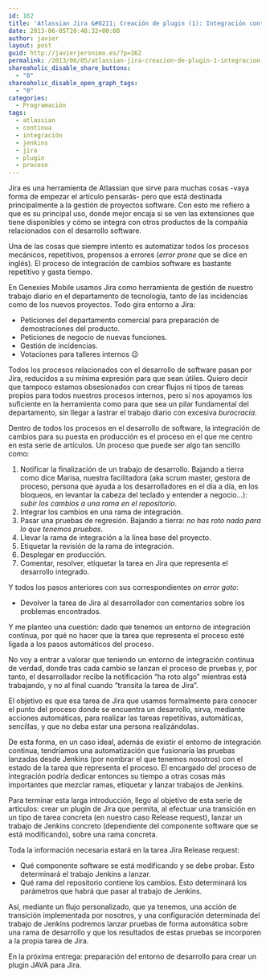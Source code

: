 ```yaml
---
id: 162
title: 'Atlassian Jira &#8211; Creación de plugin (1): Integración continua'
date: 2013-06-05T20:48:32+00:00
author: javier
layout: post
guid: http://javierjeronimo.es/?p=162
permalink: /2013/06/05/atlassian-jira-creacion-de-plugin-1-integracion-continua/
shareaholic_disable_share_buttons:
  - "0"
shareaholic_disable_open_graph_tags:
  - "0"
categories:
  - Programación
tags:
  - atlassian
  - continua
  - integración
  - jenkins
  - jira
  - plugin
  - proceso
---
```

Jira es una herramienta de Atlassian que sirve para muchas cosas -vaya forma de empezar el artículo pensarás- pero que está destinada principalmente a la gestión de proyectos software. Con esto me refiero a que es su principal uso, donde mejor encaja si se ven las extensiones que tiene disponibles y cómo se integra con otros productos de la compañía relacionados con el desarrollo software.

Una de las cosas que siempre intento es automatizar todos los procesos mecánicos, repetitivos, propensos a errores (_error prone_ que se dice en inglés). El proceso de integración de cambios software es bastante repetitivo y gasta tiempo.

En Genexies Mobile usamos Jira como herramienta de gestión de nuestro trabajo diario en el departamento de tecnología, tanto de las incidencias como de los nuevos proyectos. Todo gira entorno a Jira:

  * Peticiones del departamento comercial para preparación de demostraciones del producto.
  * Peticiones de negocio de nuevas funciones.
  * Gestión de incidencias.
  * Votaciones para talleres internos 😉

Todos los procesos relacionados con el desarrollo de software pasan por Jira, reducidos a su mínima expresión para que sean útiles. Quiero decir que tampoco estamos obsesionados con crear flujos ni tipos de tareas propios para todos nuestros procesos internos, pero sí nos apoyamos los suficiente en la herramienta como para que sea un pilar fundamental del departamento, sin llegar a lastrar el trabajo diario con excesiva _burocracia_.

Dentro de todos los procesos en el desarrollo de software, la integración de cambios para su puesta en producción es el proceso en el que me centro en esta serie de artículos. Un proceso que puede ser algo tan sencillo como:

  1. Notificar la finalización de un trabajo de desarrollo. Bajando a tierra como dice Marisa, nuestra facilitadora (aka scrum master, gestora de proceso, persona que ayuda a los desarrolladores en el día a día, en los bloqueos, en levantar la cabeza del teclado y entender a negocio&#8230;): _subir los cambios a una rama en el repositorio_.
  2. Integrar los cambios en una rama de integración.
  3. Pasar una pruebas de regresión. Bajando a tierra: _no has roto nada para lo que tenemos pruebas_.
  4. Llevar la rama de integración a la línea base del proyecto.
  5. Etiquetar la revisión de la rama de integración.
  6. Desplegar en producción.
  7. Comentar, resolver, etiquetar la tarea en Jira que representa el desarrollo integrado.

Y todos los pasos anteriores con sus correspondientes _on error goto_:

  * Devolver la tarea de Jira al desarrollador con comentarios sobre los problemas encontrados.

Y me planteo una cuestión: dado que tenemos un entorno de integración continua, por qué no hacer que la tarea que representa el proceso esté ligada a los pasos automáticos del proceso.

No voy a entrar a valorar que teniendo un entorno de integración continua de verdad, donde tras cada cambio se lanzan el proceso de pruebas y, por tanto, el desarrollador recibe la notificación &#8220;ha roto algo&#8221; mientras está trabajando, y no al final cuando &#8220;transita la tarea de Jira&#8221;.

El objetivo es que esa tarea de Jira que usamos formalmente para conocer el punto del proceso donde se encuentra un desarrollo, sirva, mediante acciones automáticas, para realizar las tareas repetitivas, automáticas, sencillas, y que no deba estar una persona realizándolas.

De esta forma, en un caso ideal, además de existir el entorno de integración continua, tendríamos una automatización que fusionaría las pruebas lanzadas desde Jenkins (por nombrar el que tenemos nosotros) con el estado de la tarea que representa el proceso. El encargado del proceso de integración podría dedicar entonces su tiempo a otras cosas más importantes que mezclar ramas, etiquetar y lanzar trabajos de Jenkins.

Para terminar esta larga introducción, llego al objetivo de esta serie de artículos: crear un plugin de Jira que permita, al efectuar una transición en un tipo de tarea concreta (en nuestro caso Release request), lanzar un trabajo de Jenkins concreto (dependiente del componente software que se está modificando), sobre una rama concreta.

Toda la información necesaria estará en la tarea Jira Release request:

  * Qué componente software se está modificando y se debe probar. Esto determinará el trabajo Jenkins a lanzar.
  * Qué rama del repositorio contiene los cambios. Esto determinará los parámetros que habrá que pasar al trabajo de Jenkins.

Así, mediante un flujo personalizado, que ya tenemos, una acción de transición implementada por nosotros, y una configuración determinada del trabajo de Jenkins podremos lanzar pruebas de forma automática sobre una rama de desarrollo y que los resultados de estas pruebas se incorporen a la propia tarea de Jira.

En la próxima entrega: preparación del entorno de desarrollo para crear un plugin JAVA para Jira.
